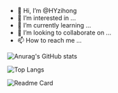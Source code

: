 - 👋 Hi, I’m @HYzihong
- 👀 I’m interested in ...
- 🌱 I’m currently learning ...
- 💞️ I’m looking to collaborate on ...
- 📫 How to reach me ...

![Anurag's GitHub stats](https://github-readme-stats.vercel.app/api?username=HYzihong&show_icons=true&theme=radical)

![Top Langs](https://github-readme-stats.vercel.app/api/top-langs/?username=HYzihong&show_icons=true&theme=radical)

![Readme Card](https://github-readme-stats.vercel.app/api/pin/?username=HYzihong&repo=h-element-vue3-composition&show_icons=true&theme=radical)

<!---
HYzihong/HYzihong is a ✨ special ✨ repository because its `README.md` (this file) appears on your GitHub profile.
You can click the Preview link to take a look at your changes.
--->
